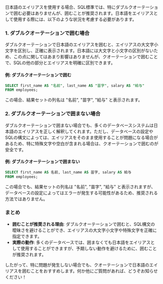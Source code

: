 日本語のエイリアスを使用する場合、SQL標準では、特にダブルクオーテーションで囲む必要はありませんが、囲むことが推奨されます。日本語をエイリアスとして使用する際には、以下のような状況を考慮する必要があります。

### 1. ダブルクオーテーションで囲む場合

ダブルクオーテーションで日本語のエイリアスを囲むと、エイリアスの大文字小文字を区別し、正確に表示されます。日本語には大文字と小文字の区別がないため、この点に関してはあまり影響はありませんが、クオーテーションで囲むことで、SQLの他の部分とエイリアスを明確に区別できます。

#### 例: ダブルクオーテーションで囲む

```sql
SELECT first_name AS "名前", last_name AS "苗字", salary AS "給与"
FROM employees;
```

この場合、結果セットの列名は "名前", "苗字", "給与" と表示されます。

### 2. ダブルクオーテーションで囲まない場合

ダブルクオーテーションで囲まない場合でも、多くのデータベースシステムは日本語のエイリアスを正しく解釈してくれます。ただし、データベースの設定やSQLの構文によっては、エイリアスをそのまま使用することが問題になる場合があるため、特に特殊文字や空白が含まれる場合は、クオーテーションで囲むのが安全です。

#### 例: ダブルクオーテーションで囲まない

```sql
SELECT first_name AS 名前, last_name AS 苗字, salary AS 給与
FROM employees;
```

この場合でも、結果セットの列名は "名前", "苗字", "給与" と表示されますが、データベースの設定によってはエラーが発生する可能性があるため、推奨される方法ではありません。

### まとめ

- **囲むことが推奨される理由**: ダブルクオーテーションで囲むと、SQL構文の曖昧さを避けることができ、エイリアスの大文字小文字や特殊文字を正確に指定できます。
- **実際の動作**: 多くのデータベースでは、囲まなくても日本語をエイリアスとして使用することができますが、予期しない動作を避けるために、囲むことが推奨されます。

したがって、特に問題が発生しない場合でも、クオーテーションで日本語のエイリアスを囲むことをおすすめします。何か他にご質問があれば、どうぞお知らせください！
